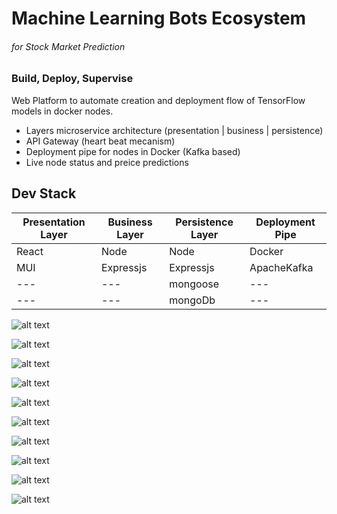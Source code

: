 # Machine Learning Bots Ecosystem
###### _for Stock Market Prediction_
### Build, Deploy, Supervise

Web Platform to automate creation and deployment flow of TensorFlow models in docker nodes.

- Layers microservice architecture (presentation | business | persistence)
- API Gateway (heart beat mecanism) 
- Deployment pipe for nodes in Docker (Kafka based)
- Live node status and preice predictions

## Dev Stack

| Presentation Layer | Business Layer | Persistence Layer | Deployment Pipe
| ------ | ------ | ------ | ------ |
| React | Node | Node |Docker |
| MUI | Expressjs | Expressjs | ApacheKafka |
| --- | --- | mongoose |--- |
| --- | --- | mongoDb |--- |

![alt text](https://raw.githubusercontent.com/GabrielDamian/Stonks_Ultimate-bachelor-degree/main/readmeImgs/img10.png?token=GHSAT0AAAAAACVYWUT3RJHAD7O7I5ZFDQTYZVTKZ5Q)

![alt text](https://raw.githubusercontent.com/GabrielDamian/Stonks_Ultimate-bachelor-degree/main/readmeImgs/img1.png?token=GHSAT0AAAAAACVYWUT3NLVKW3CODOMGPLESZVTJCDQ)

![alt text](https://raw.githubusercontent.com/GabrielDamian/Stonks_Ultimate-bachelor-degree/main/readmeImgs/img2.png?token=GHSAT0AAAAAACVYWUT26SLTLRJM4QTYWO7KZVTJCEA)

![alt text](https://raw.githubusercontent.com/GabrielDamian/Stonks_Ultimate-bachelor-degree/main/readmeImgs/img3.png?token=GHSAT0AAAAAACVYWUT2FD5DKVOYALQEWHW4ZVTJCEQ)

![alt text](https://raw.githubusercontent.com/GabrielDamian/Stonks_Ultimate-bachelor-degree/main/readmeImgs/img4.png?token=GHSAT0AAAAAACVYWUT3M5PLBSJZKP2G4OWKZVTJCEQ)

![alt text](https://raw.githubusercontent.com/GabrielDamian/Stonks_Ultimate-bachelor-degree/main/readmeImgs/img5.png?token=GHSAT0AAAAAACVYWUT32NAFBUXWR6WPXG62ZVTJCFA)

![alt text](https://raw.githubusercontent.com/GabrielDamian/Stonks_Ultimate-bachelor-degree/main/readmeImgs/img9.png?token=GHSAT0AAAAAACVYWUT3GUEY4OSLSW3BB4DQZVTKZ5A)

![alt text](https://raw.githubusercontent.com/GabrielDamian/Stonks_Ultimate-bachelor-degree/main/readmeImgs/img7.png?token=GHSAT0AAAAAACVYWUT3LUQKGUHIJ7FJYAOIZVTKZ4A)

![alt text](https://raw.githubusercontent.com/GabrielDamian/Stonks_Ultimate-bachelor-degree/main/readmeImgs/img8.png?token=GHSAT0AAAAAACVYWUT2G72AOCIVD46UBBMGZVTKZ5A)

![alt text](https://raw.githubusercontent.com/GabrielDamian/Stonks_Ultimate-bachelor-degree/main/readmeImgs/img11.png?token=GHSAT0AAAAAACVYWUT2MKTVI2SQO7NUFTH6ZVTKZ5Q)